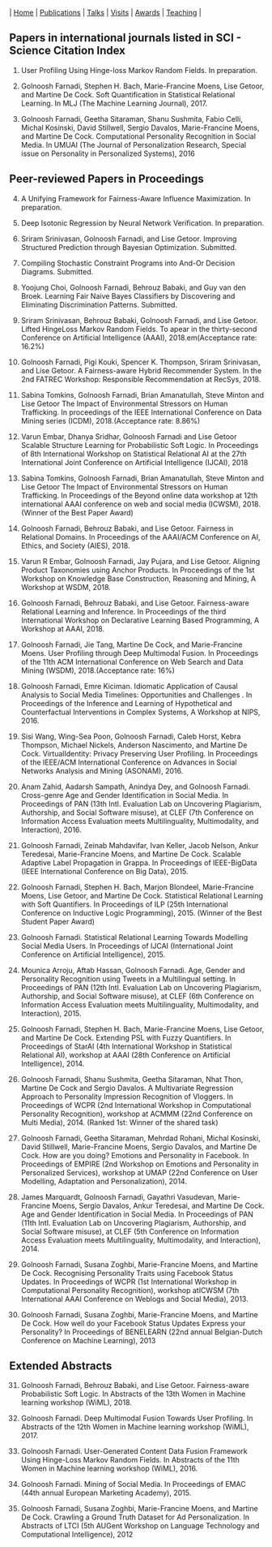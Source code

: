 | [Home](index.md) | [Publications](publications.md) | [Talks](talks.md) | [Visits](visits.md) | [Awards](awards.md) | [Teaching](teaching.md) | 

## Papers in international journals listed in SCI - Science Citation Index

1. User Profiling Using Hinge-loss Markov Random Fields. In preparation.

2. Golnoosh Farnadi, Stephen H. Bach, Marie-Francine Moens, Lise Getoor, and Martine
De Cock. Soft Quantification in Statistical Relational Learning. In MLJ (The Machine Learning Journal), 2017.

3. Golnoosh Farnadi, Geetha Sitaraman, Shanu Sushmita, Fabio Celli, Michal Kosinski,
David Stillwell, Sergio Davalos, Marie-Francine Moens, and Martine De Cock. Computational Personality Recognition in Social Media. In UMUAI (The Journal of Personalization Research, Special issue on Personality in Personalized Systems), 2016

## Peer-reviewed Papers in Proceedings

4. A Unifying Framework for Fairness-Aware Influence Maximization. In preparation.

5. Deep Isotonic Regression by Neural Network Verification. In preparation.

6. Sriram Srinivasan, Golnoosh Farnadi, and Lise Getoor. Improving Structured Prediction through Bayesian Optimization. Submitted.

7. Compiling Stochastic Constraint Programs into And-Or Decision Diagrams. Submitted.

8. Yoojung Choi, Golnoosh Farnadi, Behrouz Babaki, and Guy van den Broek. Learning Fair Naive Bayes Classifiers by Discovering and Eliminating Discrimination Patterns. Submitted.

9. Sriram Srinivasan, Behrouz Babaki, Golnoosh Farnadi, and Lise Getoor. Lifted HingeLoss Markov Random Fields. To apear in the thirty-second Conference on Artificial Intelligence (AAAI), 2018.em(Acceptance rate: 16.2%)

10. Golnoosh Farnadi, Pigi Kouki, Spencer K. Thompson, Sriram Srinivasan, and Lise Getoor. A Fairness-aware Hybrid Recommender System. In the 2nd FATREC Workshop: Responsible Recommendation at RecSys, 2018.

11. Sabina Tomkins, Golnoosh Farnadi, Brian Amanatullah, Steve Minton and Lise Getoor
The Impact of Environmental Stressors on Human Trafficking. In proceedings of the IEEE International Conference on Data Mining series (ICDM), 2018.(Acceptance rate: 8.86%)

12. Varun Embar, Dhanya Sridhar, Golnoosh Farnadi and Lise Getoor Scalable Structure Learning for Probabilistic Soft Logic. In Proceedings of 8th International Workshop on Statistical Relational AI at the 27th International Joint Conference on Artificial Intelligence
(IJCAI), 2018

13. Sabina Tomkins, Golnoosh Farnadi, Brian Amanatullah, Steve Minton and Lise Getoor
The Impact of Environmental Stressors on Human Trafficking. In Proceedings of
the Beyond online data workshop at 12th international AAAI conference on web and social
media (ICWSM), 2018.(Winner of the Best Paper Award)

14. Golnoosh Farnadi, Behrouz Babaki, and Lise Getoor. Fairness in Relational Domains. In Proceedings of the AAAI/ACM Conference on AI, Ethics, and Society (AIES), 2018.

15. Varun R Embar, Golnoosh Farnadi, Jay Pujara, and Lise Getoor. Aligning Product Taxonomies using Anchor Products. In Proceedings of the 1st Workshop on Knowledge Base Construction, Reasoning and Mining, A Workshop at WSDM, 2018.

16. Golnoosh Farnadi, Behrouz Babaki, and Lise Getoor. Fairness-aware Relational Learning and Inference. In Proceedings of the third International Workshop on Declarative Learning Based Programming, A Workshop at AAAI, 2018.

17. Golnoosh Farnadi, Jie Tang, Martine De Cock, and Marie-Francine Moens. User Profiling through Deep Multimodal Fusion. In Proceedings of the 11th ACM International Conference on Web Search and Data Mining (WSDM), 2018.(Acceptance rate: 16%)

18. Golnoosh Farnadi, Emre Kiciman. Idiomatic Application of Causal Analysis to Social Media Timelines: Opportunities and Challenges . In Proceedings of the Inference and Learning of Hypothetical and Counterfactual Interventions in Complex Systems, A Workshop at NIPS, 2016.

19. Sisi Wang, Wing-Sea Poon, Golnoosh Farnadi, Caleb Horst, Kebra Thompson, Michael
Nickels, Anderson Nascimento, and Martine De Cock. VirtualIdentity: Privacy Preserving User Profiling. In Proceedings of the IEEE/ACM International Conference on
Advances in Social Networks Analysis and Mining (ASONAM), 2016.

20. Anam Zahid, Aadarsh Sampath, Anindya Dey, and Golnoosh Farnadi. Cross-genre
Age and Gender Identification in Social Media. In Proceedings of PAN (13th Intl.
Evaluation Lab on Uncovering Plagiarism, Authorship, and Social Software misuse), at
CLEF (7th Conference on Information Access Evaluation meets Multilinguality, Multimodality, and Interaction), 2016.

21. Golnoosh Farnadi, Zeinab Mahdavifar, Ivan Keller, Jacob Nelson, Ankur Teredesai,
Marie-Francine Moens, and Martine De Cock. Scalable Adaptive Label Propagation
in Grappa. In Proceedings of IEEE-BigData (IEEE International Conference on Big
Data), 2015.

22. Golnoosh Farnadi, Stephen H. Bach, Marjon Blondeel, Marie-Francine Moens, Lise
Getoor, and Martine De Cock. Statistical Relational Learning with Soft Quantifiers. In Proceedings of ILP (25th International Conference on Inductive Logic Programming), 2015. (Winner of the Best Student Paper Award)

23. Golnoosh Farnadi. Statistical Relational Learning Towards Modelling Social Media Users. In Proceedings of IJCAI (International Joint Conference on Artificial Intelligence), 2015.

24. Mounica Arroju, Aftab Hassan, Golnoosh Farnadi. Age, Gender and Personality Recognition using Tweets in a Multilingual setting. In Proceedings of PAN (12th Intl. Evaluation Lab on Uncovering Plagiarism, Authorship, and Social Software misuse), at CLEF (6th Conference on Information Access Evaluation meets Multilinguality, Multimodality, and Interaction), 2015.

25. Golnoosh Farnadi, Stephen H. Bach, Marie-Francine Moens, Lise Getoor, and Martine De Cock. Extending PSL with Fuzzy Quantifiers. In Proceedings of StarAI (4th International Workshop in Statistical Relational AI), workshop at AAAI (28th Conference on Artificial Intelligence), 2014.

26. Golnoosh Farnadi, Shanu Sushmita, Geetha Sitaraman, Nhat Thon, Martine De Cock and Sergio Davalos. A Multivariate Regression Approach to Personality Impression Recognition of Vloggers. In Proceedings of WCPR (2nd International Workshop in Computational Personality Recognition), workshop at ACMMM (22nd Conference on Multi Media), 2014. (Ranked 1st: Winner of the shared task)

27. Golnoosh Farnadi, Geetha Sitaraman, Mehrdad Rohani, Michal Kosinski, David Stillwell, Marie-Francine Moens, Sergio Davalos, and Martine De Cock. How are you doing? Emotions and Personality in Facebook. In Proceedings of EMPIRE (2nd Workshop on Emotions and Personality in Personalized Services), workshop at UMAP (22nd Conference on User Modelling, Adaptation and Personalization), 2014.

28. James Marquardt, Golnoosh Farnadi, Gayathri Vasudevan, Marie-Francine Moens, Sergio Davalos, Ankur Teredesai, and Martine De Cock. Age and Gender Identification in Social Media. In Proceedings of PAN (11th Intl. Evaluation Lab on Uncovering Plagiarism, Authorship, and Social Software misuse), at CLEF (5th Conference on Information Access Evaluation meets Multilinguality, Multimodality, and Interaction), 2014.

29. Golnoosh Farnadi, Susana Zoghbi, Marie-Francine Moens, and Martine De Cock. Recognising Personality Traits using Facebook Status Updates. In Proceedings of WCPR (1st International Workshop in Computational Personality Recognition), workshop atICWSM (7th International AAAI Conference on Weblogs and Social Media), 2013.

30. Golnoosh Farnadi, Susana Zoghbi, Marie-Francine Moens, and Martine De Cock. How well do your Facebook Status Updates Express your Personality? In Proceedings of BENELEARN (22nd annual Belgian-Dutch Conference on Machine Learning), 2013

## Extended Abstracts

31. Golnoosh Farnadi, Behrouz Babaki, and Lise Getoor. Fairness-aware Probabilistic Soft Logic. In Abstracts of the 13th Women in Machine learning workshop (WiML), 2018.

32. Golnoosh Farnadi. Deep Multimodal Fusion Towards User Profiling. In Abstracts of the 12th Women in Machine learning workshop (WiML), 2017.

33. Golnoosh Farnadi. User-Generated Content Data Fusion Framework Using Hinge-Loss Markov Random Fields. In Abstracts of the 11th Women in Machine learning workshop (WiML), 2016.

34. Golnoosh Farnadi. Mining of Social Media. In Proceedings of EMAC (44th annual European Marketing Academy), 2015.

35. Golnoosh Farnadi, Susana Zoghbi, Marie-Francine Moens, and Martine De Cock. Crawling a Ground Truth Dataset for Ad Personalization. In Abstracts of LTCI (5th AUGent Workshop on Language Technology and Computational Intelligence), 2012
